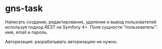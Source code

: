 # gns-task

Написать создание, редактирование, удаление и вывод пользователей используя подход
REST на Symfony 4+.
Поля сущности “пользователь”: имя, email и пароль.

Авторизация: разрабатывать авторизацию не нужно.
